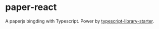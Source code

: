 # paper-react
A paperjs bingding with Typescript. Power by [typescript-library-starter](https://github.com/alexjoverm/typescript-library-starter).
